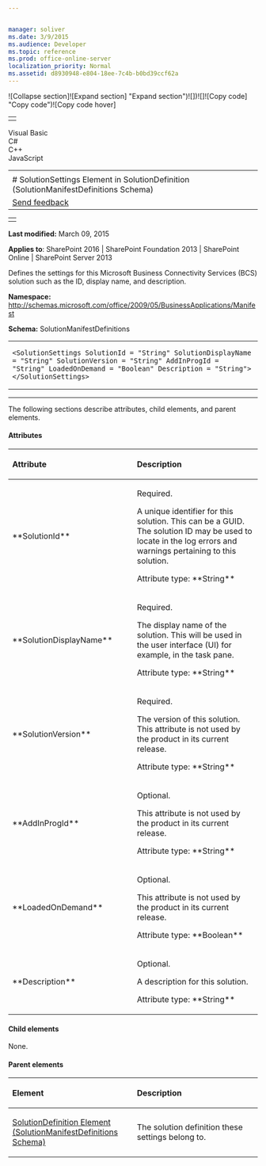 ```yaml
---


manager: soliver
ms.date: 3/9/2015
ms.audience: Developer
ms.topic: reference
ms.prod: office-online-server
localization_priority: Normal
ms.assetid: d8930948-e804-18ee-7c4b-b0bd39ccf62a
---
```


![Collapse
section]![Expand
section] "Expand section")![]()![])![]![]()![Copy
code] "Copy code")![Copy code
hover]
<table>
<tbody>
<tr class="odd">
<td align="left"></td>
</tr>
</tbody>
</table>

Visual Basic  
C\#  
C++  
JavaScript  

<table>
<tbody>
<tr class="odd">
<td align="left"><span id="runningHeaderText"></span></td>
</tr>
<tr class="even">
<td align="left"># SolutionSettings Element in SolutionDefinition (SolutionManifestDefinitions Schema)</td>
</tr>
<tr class="odd">
<td align="left"><span id="headfeedbackarea" class="feedbackhead"><a href="javascript:SubmitFeedback(&#39;docthis@Microsoft.com&#39;,&#39;&#39;,&#39;&#39;,&#39;&#39;,&#39;1.0.18082.1225&#39;,&#39;%0\dThank%20you%20for%20your%20feedback.%20The%20developer%20writing%20teams%20use%20your%20feedback%20to%20improve%20documentation.%20While%20we%20are%20reviewing%20your%20feedback,%20we%20may%20send%20you%20e-mail%20to%20ask%20for%20clarification%20or%20feedback%20on%20a%20solution.%20We%20do%20not%20use%20your%20e-mail%20address%20for%20any%20other%20purpose%20and%20we%20delete%20it%20after%20we%20finish%20our%20review.%0\AFor%20further%20information%20about%20the%20privacy%20policies%20of%20Microsoft,%20please%20see%20http://privacy.microsoft.com/en-us/default.aspx.%0\A%0\d&#39;,&#39;Customer%20feedback&#39;);">Send feedback</a></span></td>
</tr>
</tbody>
</table>

<table>
<colgroup>
<col width="100%" />
</colgroup>
<tbody>
<tr class="odd">
<td align="left"></td>
</tr>
</tbody>
</table>

**Last modified:** March 09, 2015

**Applies to**: SharePoint 2016 | SharePoint Foundation 2013 |
SharePoint Online | SharePoint Server 2013

Defines the settings for this Microsoft Business Connectivity Services
(BCS) solution such as the ID, display name, and description.

**Namespace:**
http://schemas.microsoft.com/office/2009/05/BusinessApplications/Manifest

**Schema:** SolutionManifestDefinitions

<span codelanguage="other"></span>
<table>
<colgroup>
<col width="100%" />
</colgroup>
<tbody>
<tr class="odd">
<td align="left"><pre><code>&lt;SolutionSettings SolutionId = &quot;String&quot; SolutionDisplayName = &quot;String&quot; SolutionVersion = &quot;String&quot; AddInProgId = &quot;String&quot; LoadedOnDemand = &quot;Boolean&quot; Description = &quot;String&quot;&gt; &lt;/SolutionSettings&gt;</code></pre></td>
</tr>
</tbody>
</table>


--------------------------------------------------------------------------------------------------------------------------------------------------------------------------------------------------------------------------------------

The following sections describe attributes, child elements, and parent
elements.

#### Attributes

<table>
<colgroup>
<col width="50%" />
<col width="50%" />
</colgroup>
<thead>
<tr class="header">
<th align="left"><p>Attribute</p></th>
<th align="left"><p>Description</p></th>
</tr>
</thead>
<tbody>
<tr class="odd">
<td align="left"><p>**SolutionId**</p></td>
<td align="left"><p>Required.</p>
<p>A unique identifier for this solution. This can be a GUID. The solution ID may be used to locate in the log errors and warnings pertaining to this solution.</p>
<p>Attribute type: **String**</p></td>
</tr>
<tr class="even">
<td align="left"><p>**SolutionDisplayName**</p></td>
<td align="left"><p>Required.</p>
<p>The display name of the solution. This will be used in the user interface (UI) for example, in the task pane.</p>
<p>Attribute type: **String**</p></td>
</tr>
<tr class="odd">
<td align="left"><p>**SolutionVersion**</p></td>
<td align="left"><p>Required.</p>
<p>The version of this solution. This attribute is not used by the product in its current release.</p>
<p>Attribute type: **String**</p></td>
</tr>
<tr class="even">
<td align="left"><p>**AddInProgId**</p></td>
<td align="left"><p>Optional.</p>
<p>This attribute is not used by the product in its current release.</p>
<p>Attribute type: **String**</p></td>
</tr>
<tr class="odd">
<td align="left"><p>**LoadedOnDemand**</p></td>
<td align="left"><p>Optional.</p>
<p>This attribute is not used by the product in its current release.</p>
<p>Attribute type: **Boolean**</p></td>
</tr>
<tr class="even">
<td align="left"><p>**Description**</p></td>
<td align="left"><p>Optional.</p>
<p>A description for this solution.</p>
<p>Attribute type: **String**</p></td>
</tr>
</tbody>
</table>

#### Child elements

None.

#### Parent elements

<table>
<colgroup>
<col width="50%" />
<col width="50%" />
</colgroup>
<thead>
<tr class="header">
<th align="left"><p>Element</p></th>
<th align="left"><p>Description</p></th>
</tr>
</thead>
<tbody>
<tr class="odd">
<td align="left"><p><span sdata="link"><a href="solutiondefinition-element-solutionmanifestdefinitions-schema.md">SolutionDefinition Element (SolutionManifestDefinitions Schema)</a></span></p></td>
<td align="left"><p>The solution definition these settings belong to.</p></td>
</tr>
</tbody>
</table>








